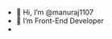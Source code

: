 - 👋 Hi, I’m @manuraj1107
- 👀 I’m Front-End Developer 
- 

<!---
manuraj1107/manuraj1107 is a ✨ special ✨ repository because its `README.md` (this file) appears on your GitHub profile.
You can click the Preview link to take a look at your changes.
--->
